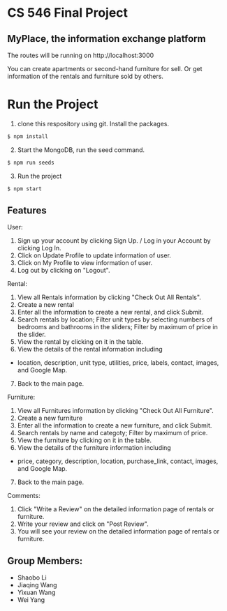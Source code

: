 # CS 546 Final Project
## MyPlace, the information exchange platform



The routes will be running on http://localhost:3000

You can create apartments or second-hand furniture for sell. Or get information of the rentals and furniture sold by others.

# Run the Project
1. clone this respository using git. Install the packages.
```sh
$ npm install
```

2. Start the MongoDB, run the seed command.
```sh
$ npm run seeds
```

3. Run the project
```sh
$ npm start
```

## Features
User:
1. Sign up your account by clicking Sign Up. / Log in your Account by clicking Log In.
2. Click on Update Profile to update information of user.
3. Click on My Profile to view information of user.
4. Log out by clicking on "Logout".

Rental:
1. View all Rentals information by clicking "Check Out All Rentals".
2. Create a new rental
3. Enter all the information to create a new rental, and click Submit.
4. Search rentals by location; Filter unit types by selecting numbers of bedrooms and bathrooms in the sliders; Filter by maximum of price in the slider.
5. View the rental by clicking on it in the table.
6. View the details of the rental information including
 - location, description, unit type, utilities, price, labels, contact, images, and Google Map.
7. Back to the main page.

Furniture:
1. View all Furnitures information by clicking "Check Out All Furniture".
2. Create a new furniture
3. Enter all the information to create a new furniture, and click Submit.
4. Search rentals by name and categoty; Filter by maximum of price.
5. View the furniture by clicking on it in the table.
6. View the details of the furniture information including
 - price, category, description, location, purchase_link, contact, images, and Google Map.
7. Back to the main page.

Comments:
1. Click "Write a Review" on the detailed information page of rentals or furniture. 
2. Write your review and click on "Post Review".
3. You will see your review on the detailed information page of rentals or furniture.



## Group Members:
- Shaobo Li
- Jiaqing Wang
- Yixuan Wang
- Wei Yang



